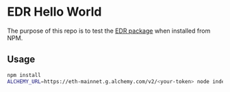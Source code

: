# EDR Hello World

The purpose of this repo is to test the [EDR package](https://www.npmjs.com/package/@ignored/edr) when installed from NPM.

## Usage

```bash
npm install
ALCHEMY_URL=https://eth-mainnet.g.alchemy.com/v2/<your-token> node index.js
```
